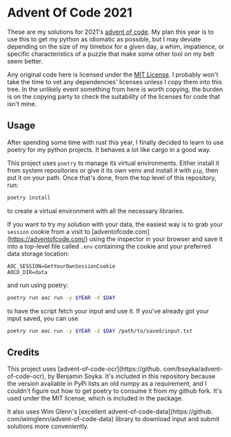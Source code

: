 # Advent Of Code 2021

These are my solutions for
2021's [advent of code](https://adventofcode.com/2021). My plan this year is to
use this to get my python as idiomatic as possible, but I may deviate depending
on the size of my timebox for a given day, a whim, impatience, or specific
characteristics of a puzzle that make some other tool on my belt seem better.

Any original code here is licensed under the [MIT License](LICENSE.md). I
probably won't take the time to vet any dependencies' licenses unless I copy
them into this tree. In the unlikely event something from here is worth copying,
the burden is on the copying party to check the suitability of the licenses for
code that isn't mine.

## Usage

After spending some time with rust this year, I finally decided to learn to
use poetry for my python projects. It behaves a lot like cargo in a good way.

This project uses `poetry` to manage its virtual environments. Either
install it from system repositories or give it its own venv and install it
with `pip`, then put it on your path. Once that's done, from the top level
of this repository, run:

```bash
poetry install
```

to create a virtual environment with all the necessary libraries.

If you want to try my solution with your data, the easiest way is to grab
your `session` cookie from a visit to [adventofcode.com]
(https://adventofcode.com/) using the inspector in your browser and save it
into a top-level file called `.env` containing the cookie and your preferred
data storage location:

```dotenv
AOC_SESSION=GetYourOwnSessionCookie
AOCD_DIR=data
```

and run using poetry:

```bash
poetry run aoc run -y $YEAR -d $DAY
```

to have the script fetch your input and use it. If you've already got your
input saved, you can use

```bash
poetry run aoc run -y $YEAR -d $DAY /path/to/saved/input.txt
```

## Credits

This project uses [advent-of-code-ocr](https://github.
com/bsoyka/advent-of-code-ocr), by Benjamin Soyka. It's included in
this repository because the version available in PyPi lists an old numpy as
a requirement, and I couldn't figure out how to get poetry to consume it
from my github fork. It's used under the MIT license, which is included in
the package.

It also uses Wim Glenn's [excellent advent-of-code-data](https://github.
com/wimglenn/advent-of-code-data) library to download input and submit
solutions more conveniently.
